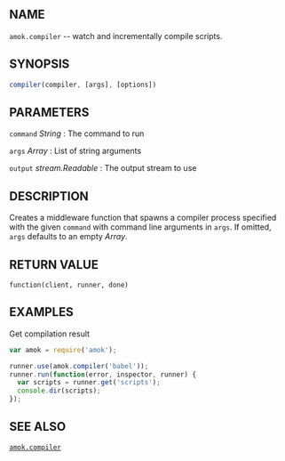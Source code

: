 ## NAME

`amok.compiler` -- watch and incrementally compile scripts.

## SYNOPSIS

```js
compiler(compiler, [args], [options])
```

## PARAMETERS

`command` *String*
:   The command to run

`args` *Array*
:   List of string arguments

`output` *stream.Readable*
:   The output stream to use

## DESCRIPTION

 Creates a middleware function that spawns a compiler process specified with
the given `command` with command line arguments in `args`. If omitted, `args`
defaults to an empty *Array*.

## RETURN VALUE

`function(client, runner, done)`

## EXAMPLES

Get compilation result

```js
var amok = require('amok');

runner.use(amok.compiler('babel'));
runner.run(function(error, inspector, runner) {
  var scripts = runner.get('scripts');
  console.dir(scripts);
});
```

## SEE ALSO

[`amok.compiler`](amok.compiler.3.md)
